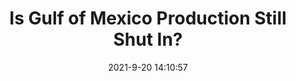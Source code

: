 ---
"title": "Is Gulf of Mexico Production Still Shut In?"
"date": "2021-9-20 14:10:57"
"feed_name": "RIGZONE"
"feed_website": "http://www.rigzone.com/"
"feed_rss": "http://www.rigzone.com/news/rss/rigzone_latest.aspx"
"link": "https://www.rigzone.com/news/is_gulf_of_mexico_production_still_shut_in-20-sep-2021-166474-article/?rss=true"
"file": "_posts/2021-1-1-4a9bcfb68eb866550a2528e596d5e8397f797330.md"
"accident": "0"
"drilling": "0"
"dead": "0"
"injured": "0"
"where": "unknown site"
---